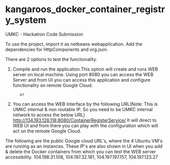 # kangaroos_docker_container_registry_system
UMKC - Hackatron Code Submission

To use the project, import it as netbeans webapplication. Add the dependencies for HttpComponents and org.json.

There are 2 options to test the functionality.

1) Compile and run the application.This option will create and runs WEB server on local machine. Using port 8080 you can access the WEB Server and from UI you can access this application and configure functionality on remote Google Cloud.

          or
          
2) You can access the WEB Interface by the following URL(Note: This is UMKC internal & non routable IP. So you need to be UMKC internal network to access the below URL)
http://134.193.128.118:8080/ContainerRegisterService/
It will direct to WEB UI and from there you can play with the configuration which will act on the remote Google Cloud.

The following are the public Google cloud URL's, where the 4 Ubuntu VM's are running as an instances. These IP's are also shown in UI when you add & delete the Docker containers from which you can test the WEB server accessibility.
104.198.31.108, 104.197.32.181, 104.197.197.157, 104.197.123.27


